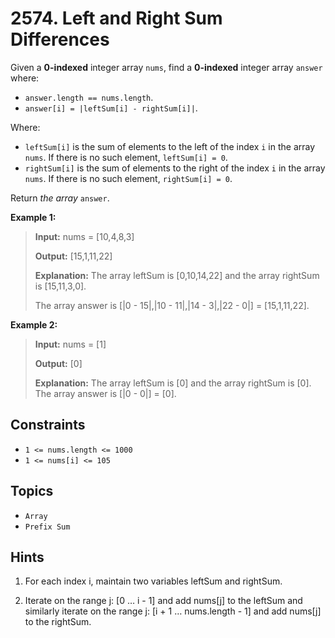 # 2574. Left and Right Sum Differences

Given a **0-indexed** integer array `nums`, find a **0-indexed** integer array `answer` where:

* `answer.length == nums.length`.
* `answer[i] = |leftSum[i] - rightSum[i]|`.

Where:

* `leftSum[i]` is the sum of elements to the left of the index `i` in the array `nums`. If there is no such element, `leftSum[i] = 0`.
* `rightSum[i]` is the sum of elements to the right of the index `i` in the array `nums`. If there is no such element, `rightSum[i] = 0`.

Return _the array_ `answer`.

**Example 1:**

> **Input:** nums = \[10,4,8,3\]
>
> **Output:** \[15,1,11,22\]
>
> **Explanation:** The array leftSum is \[0,10,14,22\] and the array rightSum is \[15,11,3,0\].
>
> The array answer is \[|0 - 15|,|10 - 11|,|14 - 3|,|22 - 0|\] = \[15,1,11,22\].

**Example 2:**

>
> **Input:** nums = \[1\]
>
> **Output:** \[0\]
>
> **Explanation:** The array leftSum is \[0\] and the array rightSum is \[0\].
The array answer is \[|0 - 0|\] = \[0\].

## Constraints

* `1 <= nums.length <= 1000`
* `1 <= nums[i] <= 105`

## Topics

* `Array`
* `Prefix Sum`

## Hints

1. For each index i, maintain two variables leftSum and rightSum.

2. Iterate on the range j: \[0 … i - 1\] and add nums\[j\] to the leftSum and similarly iterate on the range j: \[i + 1 … nums.length - 1\] and add nums\[j\] to the rightSum.
